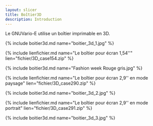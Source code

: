 ```yaml
---
layout: slicer
title: Boîtier3D
description: Introduction
---
```


Le GNUVario-E utilise un boîtier imprimable en 3D.
 
{% include boitier3d.md name="boitier_3d_1.jpg" %}
 
{% include lienfichier.md name="Le boîtier pour écran 1,54''" lien="fichier/3D_case154.zip" %}

{% include boitier3d.md name="Fashion week Rouge gris.jpg" %}

{% include lienfichier.md name="Le boîtier pour écran 2,9'' en mode paysage" lien="fichier/3D_case290.zip" %}

{% include boitier3d.md name="boitier_3d_2.jpg" %}

{% include lienfichier.md name="Le boîtier pour écran 2,9'' en mode portrait" lien="fichier/3D_case291.zip" %}

{% include boitier3d.md name="boitier_3d_3.jpg" %}

